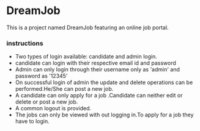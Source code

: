 # DreamJob
This is a project named DreamJob featuring an online job portal.
### instructions
- Two types of login available: candidate and admin login.
- candidate can login with their respective email id and password
- Admin can only login through their username only as 'admin' and password as '12345'
- On successful login of admin the update and delete operations can be performed.He/She can post a new job.
- A candidate can only apply for a job .Candidate can neither edit or delete or post a new job.
- A common logout is provided.
- The jobs can only be viewed with out logging in.To apply for a job they have to login.

